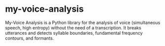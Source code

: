 # my-voice-analysis
My-Voice Analysis is a Python library for the analysis of voice (simultaneous speech, high entropy) without the need of a transcription. It breaks utterances and detects syllable boundaries, fundamental frequency contours, and formants.
